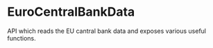 # EuroCentralBankData
API which reads the EU cantral bank data and exposes various useful functions.
